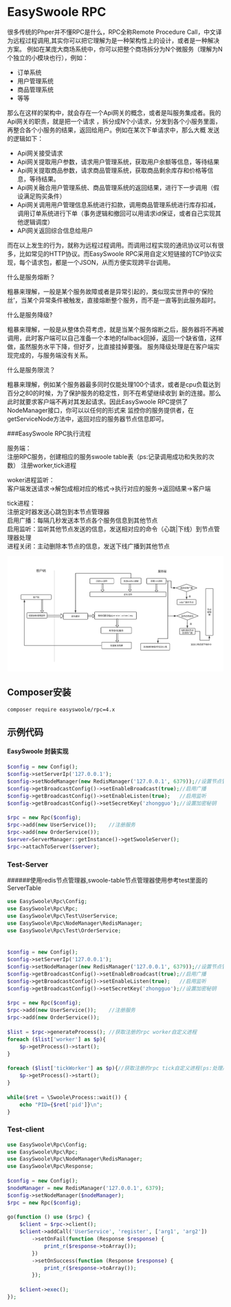 # EasySwoole RPC
很多传统的Phper并不懂RPC是什么，RPC全称Remote Procedure Call，中文译为远程过程调用,其实你可以把它理解为是一种架构性上的设计，或者是一种解决方案。
例如在某庞大商场系统中，你可以把整个商场拆分为N个微服务（理解为N个独立的小模块也行），例如：
    
- 订单系统
- 用户管理系统
- 商品管理系统
- 等等 

那么在这样的架构中，就会存在一个Api网关的概念，或者是叫服务集成者。我的Api网关的职责，就是把一个请求
，拆分成N个小请求，分发到各个小服务里面，再整合各个小服务的结果，返回给用户。例如在某次下单请求中，那么大概
发送的逻辑如下：
- Api网关接受请求
- Api网关提取用户参数，请求用户管理系统，获取用户余额等信息，等待结果
- Api网关提取商品参数，请求商品管理系统，获取商品剩余库存和价格等信息，等待结果。
- Api网关融合用户管理系统、商品管理系统的返回结果，进行下一步调用（假设满足购买条件）
- Api网关调用用户管理信息系统进行扣款，调用商品管理系统进行库存扣减，调用订单系统进行下单（事务逻辑和撤回可以用请求id保证，或者自己实现其他逻辑调度）
- APi网关返回综合信息给用户

而在以上发生的行为，就称为远程过程调用。而调用过程实现的通讯协议可以有很多，比如常见的HTTP协议。而EasySwoole RPC采用自定义短链接的TCP协议实现，每个请求包，都是一个JSON，从而方便实现跨平台调用。

什么是服务熔断？
 
粗暴来理解，一般是某个服务故障或者是异常引起的，类似现实世界中的‘保险丝’，当某个异常条件被触发，直接熔断整个服务，而不是一直等到此服务超时。

什么是服务降级?

粗暴来理解，一般是从整体负荷考虑，就是当某个服务熔断之后，服务器将不再被调用，此时客户端可以自己准备一个本地的fallback回掉，返回一个缺省值，这样做，虽然服务水平下降，但好歹，比直接挂掉要强。
服务降级处理是在客户端实现完成的，与服务端没有关系。

什么是服务限流？

粗暴来理解，例如某个服务器最多同时仅能处理100个请求，或者是cpu负载达到百分之80的时候，为了保护服务的稳定性，则不在希望继续收到
新的连接。那么此时就要求客户端不再对其发起请求。因此EasySwoole RPC提供了NodeManager接口，你可以以任何的形式来
监控你的服务提供者，在getServiceNode方法中，返回对应的服务器节点信息即可。  

###EasySwoole RPC执行流程

服务端：  
注册RPC服务，创建相应的服务swoole table表（ps:记录调用成功和失败的次数） 
注册worker,tick进程  
  
woker进程监听：   
客户端发送请求->解包成相对应的格式->执行对应的服务->返回结果->客户端  

tick进程：  
注册定时器发送心跳包到本节点管理器   
启用广播：每隔几秒发送本节点各个服务信息到其他节点  
启用监听：监听其他节点发送的信息，发送相对应的命令（心跳|下线）到节点管理器处理  
进程关闭：主动删除本节点的信息，发送下线广播到其他节点  

![](easyswoole-rpc.png)

## Composer安装
```
composer require easyswoole/rpc=4.x
``` 
## 示例代码
#### EasySwoole 封装实现
```php
$config = new Config();
$config->setServerIp('127.0.0.1');
$config->setNodeManager(new RedisManager('127.0.0.1', 6379));//设置节点管理器
$config->getBroadcastConfig()->setEnableBroadcast(true);//启用广播
$config->getBroadcastConfig()->setEnableListen(true);   //启用监听
$config->getBroadcastConfig()->setSecretKey('zhongguo');//设置加密秘钥

$rpc = new Rpc($config);
$rpc->add(new UserService());    //注册服务
$rpc->add(new OrderService()); 
$server=ServerManager::getInstance()->getSwooleServer();
$rpc->attachToServer($server);  
```
### Test-Server
######使用redis节点管理器,swoole-table节点管理器使用参考test里面的ServerTable
```php
use EasySwoole\Rpc\Config;
use EasySwoole\Rpc\Rpc;
use EasySwoole\Rpc\Test\UserService;
use EasySwoole\Rpc\NodeManager\RedisManager;
use EasySwoole\Rpc\Test\OrderService;


$config = new Config();
$config->setServerIp('127.0.0.1');
$config->setNodeManager(new RedisManager('127.0.0.1', 6379));//设置节点管理器
$config->getBroadcastConfig()->setEnableBroadcast(true);//启用广播
$config->getBroadcastConfig()->setEnableListen(true);   //启用监听
$config->getBroadcastConfig()->setSecretKey('zhongguo');//设置加密秘钥

$rpc = new Rpc($config);
$rpc->add(new UserService());    //注册服务
$rpc->add(new OrderService()); 

$list = $rpc->generateProcess(); //获取注册的rpc worker自定义进程
foreach ($list['worker'] as $p){
    $p->getProcess()->start();
}

foreach ($list['tickWorker'] as $p){//获取注册的rpc tick自定义进程(ps:处理广播和监听广播)
    $p->getProcess()->start();
}

while($ret = \Swoole\Process::wait()) {
    echo "PID={$ret['pid']}\n";
}

```

### Test-client
```php
use EasySwoole\Rpc\Config;
use EasySwoole\Rpc\Rpc;
use EasySwoole\Rpc\NodeManager\RedisManager;
use EasySwoole\Rpc\Response;

$config = new Config();
$nodeManager = new RedisManager('127.0.0.1', 6379);
$config->setNodeManager($nodeManager);
$rpc = new Rpc($config);

go(function () use ($rpc) {
    $client = $rpc->client();
    $client->addCall('UserService', 'register', ['arg1', 'arg2'])
        ->setOnFail(function (Response $response) {
            print_r($response->toArray());
        })
        ->setOnSuccess(function (Response $response) {
            print_r($response->toArray());
        });

    $client->exec();
});
```